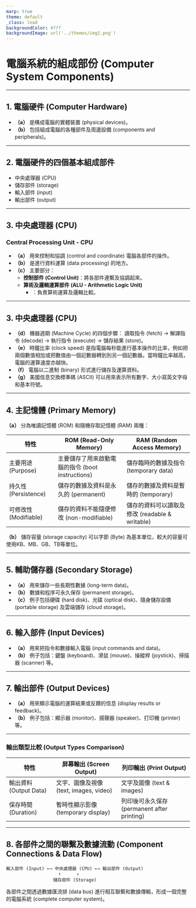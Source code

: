```yaml
---
marp: true
theme: default
_class: lead
backgroundColor: #fff
backgroundImage: url('../themes/img2.png')
---
```

<!-- _class: main -->

# 電腦系統的組成部份 (Computer System Components)
---


## 1. 電腦硬件 (Computer Hardware)

- **（a）** 是構成電腦的實體裝置 (physical devices)。
- **（b）** 包括組成電腦的各種部件及周邊設備 (components and peripherals)。
  
---
## 2. 電腦硬件的四個基本組成部件

- 中央處理器 (CPU)
- 儲存部件 (storage)
- 輸入部件 (input) 
- 輸出部件 (output)

---

## 3. 中央處理器 (CPU)
### Central Processing Unit - CPU
- **（a）** 用來控制和協調 (control and coordinate) 電腦各部件的操作。
- **（b）** 是進行資料運算 (data processing) 的地方。
- **（c）** 主要部分：
  - **控制部件 (Control Unit)**：將各部件連繫及協調起來。
  - **算術及邏輯運算部件 (ALU - Arithmetic Logic Unit)**
    - ：負責算術運算及邏輯比較。

---
## 3. 中央處理器 (CPU)
- **（d）** 機器週期 (Machine Cycle) 的四個步驟：
  讀取指令 (fetch) → 解譯指令 (decode) → 執行指令 (execute) → 儲存結果 (store)。
- **（e）** 時鐘比率 (clock speed) 是指電腦每秒能進行基本操作的比率，例如把兩個數值相加或把數值由一個記數器轉到別另一個記數器。當時鐘比率越高，電腦的運算速度亦越快。
- **（f）** 電腦以二進制 (binary) 形式進行儲存及運算資料。
- **（g）** 美國信息交換標準碼 (ASCII) 可以用來表示所有數字、大小寫英文字母和基本符號。

---

## 4. 主記憶體 (Primary Memory)

**（a）** 分為唯讀記憶體 (ROM) 和隨機存取記憶體 (RAM) 兩種：

| 特性 | ROM (Read-Only Memory) | RAM (Random Access Memory) |
|------|-----|-----|
| 主要用途 (Purpose) | 主要儲存了用來啟動電腦的指令 (boot instructions) | 儲存臨時的數據及指令 (temporary data) |
| 持久性 (Persistence) | 儲存的數據及資料是永久的 (permanent) | 儲存的數據及資料是暫時的 (temporary) |
| 可修改性 (Modifiable) | 儲存的資料不能隨便修改 (non-modifiable) | 儲存的資料可以讀取及修改 (readable & writable) |

**（b）** 儲存容量 (storage capacity) 可以字節 (Byte) 為基本單位，較大的容量可使用KB、MB、GB、TB等單位。

---

## 5. 輔助儲存器 (Secondary Storage)

- **（a）** 用來儲存一些長期性數據 (long-term data)。
- **（b）** 數據和程序可永久保存 (permanent storage)。
- **（c）** 例子包括硬碟 (hard disk)、光碟 (optical disk)、隨身儲存設備 (portable storage) 及雲端儲存 (cloud storage)。
---
## 6. 輸入部件 (Input Devices)

- **（a）** 用來把指令和數據輸入電腦 (input commands and data)。
- **（b）** 例子包括：鍵盤 (keyboard)、滑鼠 (mouse)、操縱桿 (joystick)、掃描器 (scanner) 等。

---
## 7. 輸出部件 (Output Devices)

- **（a）** 用來顯示電腦的運算結果或反饋的信息 (display results or feedback)。
- **（b）** 例子包括：顯示器 (monitor)、揚聲器 (speaker)、打印機 (printer) 等。

---
### 輸出類型比較 (Output Types Comparison)

| 特性 | 屏幕輸出 (Screen Output) | 列印輸出 (Print Output) |
|------|----------|----------|
| 輸出資料 (Output Data) | 文字、圖像及視像 (text, images, video) | 文字及圖像 (text & images) |
| 保存時間 (Duration) | 暫時性顯示影像 (temporary display) | 列印後可永久保存 (permanent after printing) |

---

## 8. 各部件之間的聯繫及數據流動 (Component Connections & Data Flow)

```
輸入部件 (Input) ←→ 中央處理器 (CPU) ←→ 輸出部件 (Output)
                    ↑      ↓
                  儲存部件 (Storage)
```

各部件之間透過數據匯流排 (data bus) 進行相互聯繫和數據傳輸，形成一個完整的電腦系統 (complete computer system)。